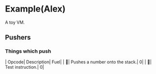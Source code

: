 # Example(Alex)
A toy VM.
## Pushers
### Things which push
| Opcode| Description| Fuel|
| | Pushes a number onto the stack.| 0|
| | Test instruction.| 0|
